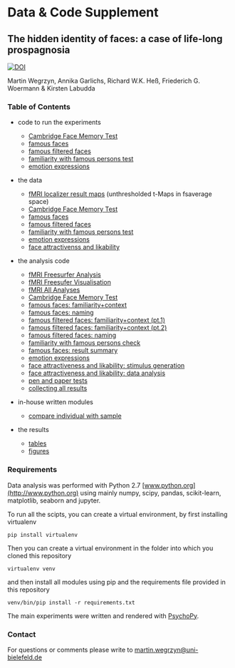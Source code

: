 # Data & Code Supplement
## The hidden identity of faces: a case of life-long prospagnosia

[![DOI](https://zenodo.org/badge/DOI/10.5281/zenodo.1486122.svg)](https://doi.org/10.5281/zenodo.1486122) 

Martin Wegrzyn, Annika Garlichs, Richard W.K. Heß, Friederich G. Woermann & Kirsten Labudda  


### Table of Contents

- code to run the experiments
  - [Cambridge Face Memory Test](CFMT/experiment)
  - [famous faces](famousInner/experiment)  
  - [famous filtered faces](famousFiltered/experiment)
  - [familiarity with famous persons test](famousCheck/experiment)   
  - [emotion expressions](faceEmotion/experiment)  

- the data
  - [fMRI localizer result maps](brainImaging/fsavg_maps) (unthresholded t-Maps in fsaverage space)
  - [Cambridge Face Memory Test](CFMT/experiment/data)
  - [famous faces](famousInner/experiment/data)  
  - [famous filtered faces](famousFiltered/experiment/data)
  - [familiarity with famous persons test](famousCheck/experiment/data)   
  - [emotion expressions](faceEmotion/experiment/data)  
  - [face attractivenss and likability](faceAttract/experiment/data)  

- the analysis code
  - [fMRI Freesurfer Analysis](brainImaging/notebooks/freesurferAnalysisNative.ipynb)
  - [fMRI Freesufer Visualisation](brainImaging/notebooks/plot_native_result.ipynb)
  - [fMRI All Analyses](brainImaging/notebooks)
  - [Cambridge Face Memory Test](notebooks/cambridgeFaceMemory.ipynb)
  - [famous faces: familiarity+context](notebooks/famousFaces_002_innerChoice.ipynb)
  - [famous faces: naming](notebooks/famousFaces_001_innerName_analysis.ipynb)
  - [famous filtered faces: familiarity+context (pt.1)](notebooks/famousFaces_003a_filteredChoiceLog.ipynb)
  - [famous filtered faces: familiarity+context (pt.2)](notebooks/famousFaces_003b_filteredChoice.ipynb)
  - [famous filtered faces: naming ](notebooks/famousFaces_004_filteredName.ipynb)  
  - [familiarity with famous persons check](notebooks/famousFaces_000_checkingForFamiliarity.ipynb)
  - [famous faces: result summary ](notebooks/famousFaces_005_resultSummary.ipynb)
  - [emotion expressions](notebooks/faceEmotion.ipynb) 
  - [face attractiveness and likability: stimulus generation](notebooks/faceAttract_001_stimulusPreparation.ipynb)
  - [face attractiveness and likability: data analysis](notebooks/faceAttract_002_analysis.ipynb)
  - [pen and paper tests](notebooks/otherTests_getNormativeScores.ipynb)
  - [collecting all results](notebooks/main_results.ipynb)  

- in-house written modules
  - [compare individual with sample](modules/case_stats)  

- the results
  - [tables](reports/tables)
  - [figures](reports/figures)  

### Requirements

Data analysis was performed with Python 2.7 [www.python.org](http://www.python.org) using mainly numpy, scipy, pandas, scikit-learn, matplotlib, seaborn and jupyter.


To run all the scipts, you can create a virtual environment, by first installing virtualenv


```shell
pip install virtualenv
```
Then you can create a virtual environment in the folder into which you cloned this repository

```shell
virtualenv venv
```

and then install all modules using pip and the requirements file provided in this repository


```shell
venv/bin/pip install -r requirements.txt
```

The main experiments were written and rendered with [PsychoPy](http://psychopy.org).

### Contact

For questions or comments please write to [martin.wegrzyn@uni-bielefeld.de](mailto:martin.wegrzyn@uni-bielefeld.de)

